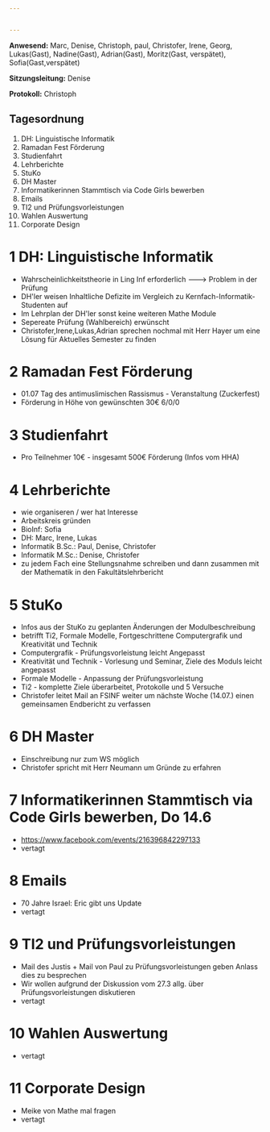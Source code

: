 ```yaml
---


---
```


**Anwesend:** Marc, Denise, Christoph, paul, Christofer, Irene, Georg, Lukas(Gast), Nadine(Gast), Adrian(Gast), Moritz(Gast, verspätet), Sofia(Gast,verspätet)

**Sitzungsleitung:** Denise

**Protokoll:** Christoph


## Tagesordnung

1. DH: Linguistische Informatik
2. Ramadan Fest Förderung
3. Studienfahrt
4. Lehrberichte
5. StuKo
6. DH Master
7. Informatikerinnen Stammtisch via Code Girls bewerben
8. Emails
9. TI2 und Prüfungsvorleistungen
10. Wahlen Auswertung
11. Corporate Design

# 1 DH: Linguistische Informatik
* Wahrscheinlichkeitstheorie in Ling Inf erforderlich ---> Problem in der Prüfung
* DH'ler weisen Inhaltliche Defizite im Vergleich zu Kernfach-Informatik-Studenten auf 
* Im Lehrplan der DH'ler sonst keine weiteren Mathe Module
* Sepereate Prüfung (Wahlbereich) erwünscht
* Christofer,Irene,Lukas,Adrian sprechen nochmal mit Herr Hayer um eine Lösung für Aktuelles Semester zu finden


# 2 Ramadan Fest Förderung
* 01.07 Tag des antimuslimischen Rassismus - Veranstaltung (Zuckerfest)
* Förderung in Höhe von gewünschten 30€ 6/0/0 

# 3 Studienfahrt
* Pro Teilnehmer 10€ - insgesamt 500€ Förderung (Infos vom HHA)

# 4 Lehrberichte
* wie organiseren / wer hat Interesse
* Arbeitskreis gründen
* BioInf: Sofia
* DH: Marc, Irene, Lukas
* Informatik B.Sc.: Paul, Denise, Christofer 
* Informatik M.Sc.: Denise, Christofer
* zu jedem Fach eine Stellungsnahme schreiben und dann zusammen mit der Mathematik in den Fakultätslehrbericht


# 5 StuKo
* Infos aus der StuKo zu geplanten Änderungen der Modulbeschreibung 
* betrifft Ti2, Formale Modelle, Fortgeschrittene Computergrafik und Kreativität und Technik
* Computergrafik - Prüfungsvorleistung leicht Angepasst
* Kreativität und Technik - Vorlesung und Seminar, Ziele des Moduls leicht angepasst
* Formale Modelle - Anpassung der Prüfungsvorleistung
* Ti2 - komplette Ziele überarbeitet, Protokolle und 5 Versuche 
* Christofer leitet Mail an FSINF weiter um nächste Woche (14.07.) einen gemeinsamen Endbericht zu verfassen

# 6 DH Master
* Einschreibung nur zum WS möglich 
* Christofer spricht mit Herr Neumann um Gründe zu erfahren

# 7 Informatikerinnen Stammtisch via Code Girls bewerben, Do 14.6
* https://www.facebook.com/events/216396842297133
* vertagt

# 8 Emails
* 70 Jahre Israel: Eric gibt uns Update
* vertagt

# 9 TI2 und Prüfungsvorleistungen
* Mail des Justis + Mail von Paul zu Prüfungsvorleistungen geben Anlass dies zu besprechen
* Wir wollen aufgrund der Diskussion vom 27.3 allg. über Prüfungsvorleistungen diskutieren
* vertagt

# 10 Wahlen Auswertung
* vertagt

# 11 Corporate Design 
* Meike von Mathe mal fragen
* vertagt

